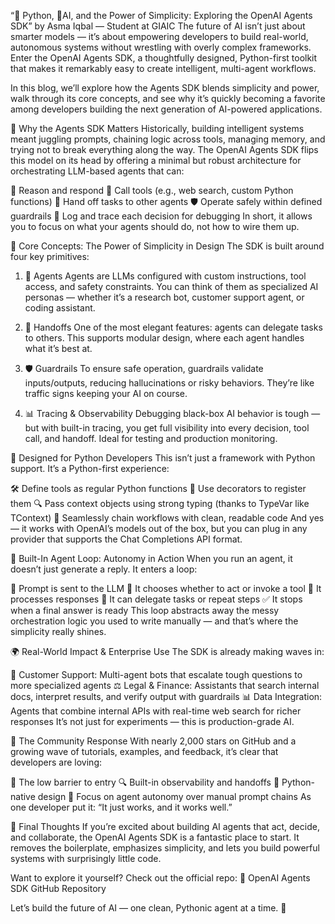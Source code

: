 “🐍 Python, 🤖AI, and the Power of Simplicity: Exploring the OpenAI Agents SDK”
by Asma Iqbal — Student at GIAIC
The future of AI isn’t just about smarter models — it’s about empowering developers to build real-world, autonomous systems without wrestling with overly complex frameworks. Enter the OpenAI Agents SDK, a thoughtfully designed, Python-first toolkit that makes it remarkably easy to create intelligent, multi-agent workflows.

In this blog, we’ll explore how the Agents SDK blends simplicity and power, walk through its core concepts, and see why it’s quickly becoming a favorite among developers building the next generation of AI-powered applications.

🌟 Why the Agents SDK Matters
Historically, building intelligent systems meant juggling prompts, chaining logic across tools, managing memory, and trying not to break everything along the way. The OpenAI Agents SDK flips this model on its head by offering a minimal but robust architecture for orchestrating LLM-based agents that can:

🧠 Reason and respond
🔧 Call tools (e.g., web search, custom Python functions)
🔄 Hand off tasks to other agents
🛡️ Operate safely within defined guardrails
📜 Log and trace each decision for debugging
In short, it allows you to focus on what your agents should do, not how to wire them up.

🔑 Core Concepts: The Power of Simplicity in Design
The SDK is built around four key primitives:

1. 🤖 Agents
Agents are LLMs configured with custom instructions, tool access, and safety constraints. You can think of them as specialized AI personas — whether it’s a research bot, customer support agent, or coding assistant.

2. 🔄 Handoffs
One of the most elegant features: agents can delegate tasks to others. This supports modular design, where each agent handles what it’s best at.

3. 🛡️ Guardrails
To ensure safe operation, guardrails validate inputs/outputs, reducing hallucinations or risky behaviors. They’re like traffic signs keeping your AI on course.

4. 📊 Tracing & Observability
Debugging black-box AI behavior is tough — but with built-in tracing, you get full visibility into every decision, tool call, and handoff. Ideal for testing and production monitoring.

🐍 Designed for Python Developers
This isn’t just a framework with Python support. It’s a Python-first experience:

🛠️ Define tools as regular Python functions
📜 Use decorators to register them
🔍 Pass context objects using strong typing (thanks to TypeVar like TContext)
🔗 Seamlessly chain workflows with clean, readable code
And yes — it works with OpenAI’s models out of the box, but you can plug in any provider that supports the Chat Completions API format.

🔄 Built-In Agent Loop: Autonomy in Action
When you run an agent, it doesn’t just generate a reply. It enters a loop:

📩 Prompt is sent to the LLM
🤔 It chooses whether to act or invoke a tool
🔄 It processes responses
🔄 It can delegate tasks or repeat steps
✅ It stops when a final answer is ready
This loop abstracts away the messy orchestration logic you used to write manually — and that’s where the simplicity really shines.

🌍 Real-World Impact & Enterprise Use
The SDK is already making waves in:

💬 Customer Support: Multi-agent bots that escalate tough questions to more specialized agents
⚖️ Legal & Finance: Assistants that search internal docs, interpret results, and verify output with guardrails
📊 Data Integration: Agents that combine internal APIs with real-time web search for richer responses
It’s not just for experiments — this is production-grade AI.

🌟 The Community Response
With nearly 2,000 stars on GitHub and a growing wave of tutorials, examples, and feedback, it’s clear that developers are loving:

🚀 The low barrier to entry
🔍 Built-in observability and handoffs
🐍 Python-native design
🤖 Focus on agent autonomy over manual prompt chains
As one developer put it: “It just works, and it works well.”

📝 Final Thoughts
If you’re excited about building AI agents that act, decide, and collaborate, the OpenAI Agents SDK is a fantastic place to start. It removes the boilerplate, emphasizes simplicity, and lets you build powerful systems with surprisingly little code.

Want to explore it yourself? Check out the official repo:
🔗 OpenAI Agents SDK GitHub Repository

Let’s build the future of AI — one clean, Pythonic agent at a time. 🚀